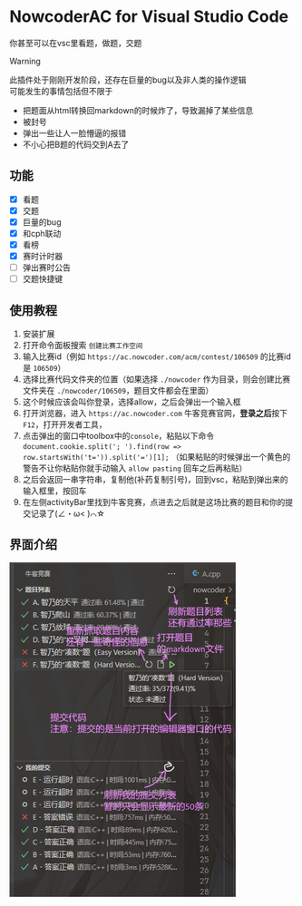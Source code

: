 # NowcoderAC for Visual Studio Code

你甚至可以在vsc里看题，做题，交题

> [!WARNING]  
> 此插件处于刚刚开发阶段，还存在巨量的bug以及非人类的操作逻辑  
> 可能发生的事情包括但不限于  
> 
>  - 把题面从html转换回markdown的时候炸了，导致漏掉了某些信息
>  - 被封号
>  - 弹出一些让人一脸懵逼的报错
>  - 不小心把B题的代码交到A去了

## 功能

 - [x] 看题
 - [x] 交题
 - [x] 巨量的bug
 - [x] 和cph联动
 - [x] 看榜
 - [x] 赛时计时器
 - [ ] 弹出赛时公告
 - [ ] 交题快捷键

## 使用教程

 1. 安装扩展
 2. 打开命令面板搜索 `创建比赛工作空间`
 3. 输入比赛id（例如 `https://ac.nowcoder.com/acm/contest/106509` 的比赛id是 `106509`）
 4. 选择比赛代码文件夹的位置（如果选择 `./nowcoder` 作为目录，则会创建比赛文件夹在 `./nowcoder/106509`，题目文件都会在里面）
 5. 这个时候应该会叫你登录，选择allow，之后会弹出一个输入框
 6. 打开浏览器，进入 `https://ac.nowcoder.com` 牛客竞赛官网，**登录之后**按下`F12`，打开开发者工具，
 7. 点击弹出的窗口中toolbox中的`console`，粘贴以下命令 `document.cookie.split('; ').find(row => row.startsWith('t=')).split('=')[1];` （如果粘贴的时候弹出一个黄色的警告不让你粘贴你就手动输入 `allow pasting` 回车之后再粘贴）
 8. 之后会返回一串字符串，复制他(补药复制引号)，回到vsc，粘贴到弹出来的输入框里，按回车
 9. 在左侧activityBar里找到牛客竞赛，点进去之后就是这场比赛的题目和你的提交记录了(∠・ω< )⌒☆

## 界面介绍
![界面各个按钮的用途](images/ExplorerUsage.png)
